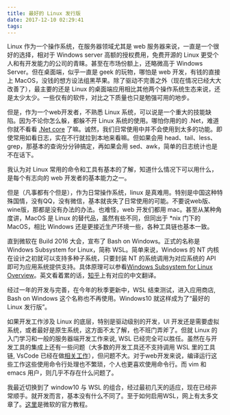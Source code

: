```yaml
---
title: 最好的 Linux 发行版
date: 2017-12-10 02:29:41
tags:
---
```

Linux 作为一个操作系统，在服务器领域尤其是 web 服务器来说，一直是一个很好的选择，相对于 Windows server 高额的授权费用，免费开源的 Linux 更受个人和有开发能力的公司的青睐。甚至在市场份额上，还略微高于 Windows Server。但在桌面端，似乎一直是 geek 的玩物，哪怕是 web 开发，有钱的直接上 MacOS，没钱的想方设法组黑苹果。除了驱动不完善之外（现在情况已经大大改善了），最主要的还是 Linux 的桌面端应用相比其他两个操作系统生态来说，还是太少太少。一些仅有的软件，对比之下质量也只是勉强可用的地步。

但是，作为一个web开发者，不熟悉 Linux 系统，可以说是一个重大的技能缺陷。因为不论你怎么躲，都躲不开 Linux 系统的使用。哪怕你用的的 .Net，难道你就不看看 [.Net core](https://github.com/dotnet/core) 了嘛。诚然，我们日常使用中并不会使用到太多的功能。即使常用如看日志，实在不行就拉到本地来看嘛。但如果会用 head、tail、less、grep，那基本的查询分分钟搞定，再如果会用 sed、awk，简单的日志统计也是不在话下。

我认为对 Linux 常用的命令和工具有基本的了解，知道什么情况下可以用什么，是每个有志向的 web 开发者的基本能力之一。

但是（凡事都有个但是），作为日常操作系统，linux 是真难用。特别是中国这种特殊国情，没有QQ，没有微信，基本就丧失了日常使用的可能。不要说web版、wine版，那都是没有办法的办法。也难怪，web 开发们都用 mac。甚至从某种角度讲，MacOS 是 Linux 的替代品，虽然有些不同，但同出于 *nix 门下的 MacOS，相比 Windows 还是更接近生产环境一些，各种工具链也基本一致。

直到微软在 Build 2016 大会，宣布了 Bash on Windows。正式的名称是Windows Subsystem for Linux，简称 WSL。简单来说，Windows 的 NT 内核在设计之初就可以支持多种子系统，只要封装 NT 的系统调用为对应系统的 API 即可为应用系统提供支持。具体原理可以参看[Windows Subsystem for Linux Overview](https://blogs.msdn.microsoft.com/wsl/2016/04/22/windows-subsystem-for-linux-overview/)。英文看着累的话，[知乎](https://zhuanlan.zhihu.com/p/21856725)上有对应的中文翻译。

经过一年的开发与完善，在今年的秋季更新中，WSL 结束测试，进入应用商店, Bash on Windows 这个名称也不再使用。Windows10 就这样成为了“最好的 Linux 发行版”。

如果开发工作涉及 Linux 的底层，特别是驱动级别的开发，UI 开发还是需要虚拟系统，或者最好是原生系统，这方面不太了解，也不班门弄斧了。但就 Linux 的入门学习和一般的服务器端开发工作来说, WSL 已经完全可以胜任。虽然在与开发工具的集成上还有一些问题（大多数的开发工具还不支持调用 WSL 里的工具链, VsCode 已经在做[相关工作](https://github.com/Microsoft/vscode/labels/WSL)），但问题不大。对于web开发来说，编译运行这些工作这些使用命令行处理也不繁琐，个人也更喜欢使用命令行。而 vim 和 emacs 用户，则几乎不存在什么问题了。

我最近切换到了 window10 与 WSL 的组合，经过最初几天的适应，现在已经非常顺手。就开发而言，基本没有什么不同了。至于如何启用WSL，网上有太多文章了。[这里](https://winaero.com/blog/enable-wsl-windows-10-fall-creators-update/)是微软的官方教程。